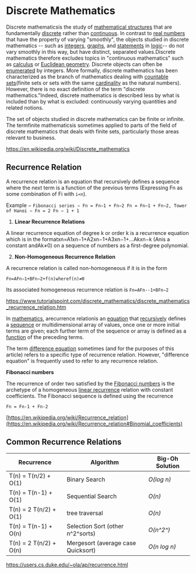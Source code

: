 # Discrete Mathematics

Discrete mathematicsis the study of [mathematical structures](https://en.wikipedia.org/wiki/Mathematical_structures) that are fundamentally [discrete](https://en.wikipedia.org/wiki/Discrete_space) rather than [continuous](https://en.wikipedia.org/wiki/Continuous_function). In contrast to [real numbers](https://en.wikipedia.org/wiki/Real_number) that have the property of varying "smoothly", the objects studied in discrete mathematics -- such as [integers](https://en.wikipedia.org/wiki/Integer), [graphs](https://en.wikipedia.org/wiki/Graph_(discrete_mathematics)), and [statements](https://en.wikipedia.org/wiki/Statement_(logic)) in [logic](https://en.wikipedia.org/wiki/Mathematical_logic)-- do not vary smoothly in this way, but have distinct, separated values.Discrete mathematics therefore excludes topics in "continuous mathematics" such as [calculus](https://en.wikipedia.org/wiki/Calculus) or [Euclidean geometry](https://en.wikipedia.org/wiki/Euclidean_geometry). Discrete objects can often be [enumerated](https://en.wikipedia.org/wiki/Enumeration) by integers. More formally, discrete mathematics has been characterized as the branch of mathematics dealing with [countable sets](https://en.wikipedia.org/wiki/Countable_set)(finite sets or sets with the same [cardinality](https://en.wikipedia.org/wiki/Cardinality) as the natural numbers). However, there is no exact definition of the term "discrete mathematics."Indeed, discrete mathematics is described less by what is included than by what is excluded: continuously varying quantities and related notions.

The set of objects studied in discrete mathematics can be finite or infinite. The termfinite mathematicsis sometimes applied to parts of the field of discrete mathematics that deals with finite sets, particularly those areas relevant to business.

https://en.wikipedia.org/wiki/Discrete_mathematics

## Recurrence Relation

A recurrence relation is an equation that recursively defines a sequence where the next term is a function of the previous terms (Expressing Fn as some combination of Fi with `i<n`).

Example − `Fibonacci series − Fn = Fn−1 + Fn−2 Fn = Fn−1 + Fn−2, Tower of Hanoi − Fn = 2 Fn − 1 + 1`

1. **Linear Recurrence Relations**

A linear recurrence equation of degree k or order k is a recurrence equation which is in the formatxn=A1xn−1+A2xn−1+A3xn−1+...Akxn−k (Anis a constant andAk≠0) on a sequence of numbers as a first-degree polynomial.

2. **Non-Homogeneous Recurrence Relation**

A recurrence relation is called non-homogeneous if it is in the form

`Fn=AFn−1+BFn−2+f(n)wheref(n)≠0`

Its associated homogeneous recurrence relation is `Fn=AFn--1+BFn−2`

https://www.tutorialspoint.com/discrete_mathematics/discrete_mathematics_recurrence_relation.htm

In [mathematics](https://en.wikipedia.org/wiki/Mathematics), arecurrence relationis an [equation](https://en.wikipedia.org/wiki/Equation) that [recursively](https://en.wikipedia.org/wiki/Recursion) defines a [sequence](https://en.wikipedia.org/wiki/Sequence) or multidimensional array of values, once one or more initial terms are given; each further term of the sequence or array is defined as a [function](https://en.wikipedia.org/wiki/Function_(mathematics)) of the preceding terms.

The term [difference equation](https://en.wikipedia.org/wiki/Recurrence_relation#Relationship_to_difference_equations_narrowly_defined) sometimes (and for the purposes of this article) refers to a specific type of recurrence relation. However, "difference equation" is frequently used to refer to any recurrence relation.

**Fibonacci numbers**

The recurrence of order two satisfied by the [Fibonacci numbers](https://en.wikipedia.org/wiki/Fibonacci_number) is the archetype of a homogeneous [linear recurrence](https://en.wikipedia.org/wiki/Linear_recurrence) relation with constant coefficients. The Fibonacci sequence is defined using the recurrence

`Fn = Fn-1 + Fn-2`

[https://en.wikipedia.org/wiki/Recurrence_relation](https://en.wikipedia.org/wiki/Recurrence_relation#Binomial_coefficients)

## Common Recurrence Relations

| **Recurrence**         | **Algorithm**                      | **Big-Oh Solution** |
|----------------------|----------------------------------|-----------------|
| T(n) = T(n/2) + O(1)   | Binary Search                      | *O(log n)*          |
| T(n) = T(n-1) + O(1)   | Sequential Search                  | *O(n)*              |
| T(n) = 2 T(n/2) + O(1) | tree traversal                     | *O(n)*              |
| T(n) = T(n-1) + O(n)   | Selection Sort (other n^2^sorts)  | *O(n^2^)*           |
| T(n) = 2 T(n/2) + O(n) | Mergesort (average case Quicksort) | *O(n log n)*        |

https://users.cs.duke.edu/~ola/ap/recurrence.html
